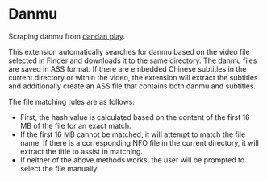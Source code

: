 # Danmu

Scraping danmu from [dandan play](https://api.dandanplay.net/swagger/ui/index#/).

This extension automatically searches for danmu based on the video file selected in Finder and downloads it to the same directory. The danmu files are saved in ASS format. If there are embedded Chinese subtitles in the current directory or within the video, the extension will extract the subtitles and additionally create an ASS file that contains both danmu and subtitles.

The file matching rules are as follows:
- First, the hash value is calculated based on the content of the first 16 MB of the file for an exact match.
- If the first 16 MB cannot be matched, it will attempt to match the file name. If there is a corresponding NFO file in the current directory, it will extract the title to assist in matching.
- If neither of the above methods works, the user will be prompted to select the file manually.